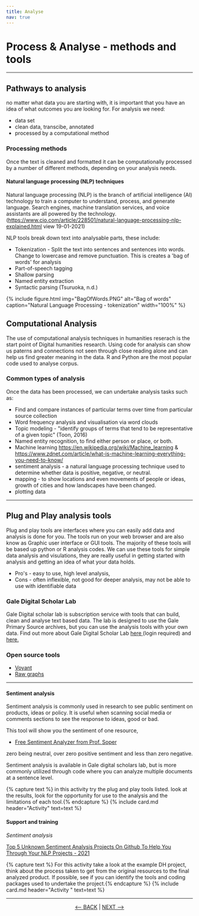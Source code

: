 ```yaml
---
title: Analyse
nav: true
---
```


# Process & Analyse - methods and tools

-----

## Pathways to analysis

no matter what data you are starting with, it is important that you have an idea of what outcomes you are looking for. For analysis we need:
- data set
- clean data, transcibe, annotated 
- processed by a computational method

### Processing methods

Once the text is cleaned and formatted it can be computationally processed by a number of different methods, depending on your analysis needs.

#### Natural language processing (NLP) techniques

Natural language processing (NLP) is the branch of artificial intelligence (AI) technology to train a computer to understand, process, and generate language. Search engines, machine translation services, and voice assistants are all powered by the technology. (https://www.cio.com/article/228501/natural-language-processing-nlp-explained.html view 19-01-2021)

NLP tools break down text into analysable parts, these include:

-	Tokenization - Split the text into sentences and sentences into words.  Change to lowercase and remove punctuation.  This is creates a 'bag of words' for analysis
-	Part-of-speech tagging
-	Shallow parsing
-	Named entity extraction
-	Syntactic parsing (Tsuruoka, n.d.) 

{% include figure.html img="BagOfWords.PNG" alt="Bag of words" caption="Natural Language Processing - tokenization" width="100%" %}

## Computational Analysis

The use of computational analysis techniques in humanities reserach is the start point of Digital humanities research. Using code for analysis can show us paterns and connections not seen through close reading alone and can help us find greater meaning in the data. R and Python are the most popular code used  to analyse corpus.

### Common types of analysis
Once the data has been processed, we can undertake analysis tasks such as:
- Find and compare instances of particular terms over time from particular source collection
- Word frequency analysis and visualisation via word clouds
- Topic modeling - "identify groups of terms that tend to be representative of a given topic" (Toon, 2016)
- Named entity recognition, to find either person or place, or both.  
- Machine learning https://en.wikipedia.org/wiki/Machine_learning & https://www.zdnet.com/article/what-is-machine-learning-everything-you-need-to-know/
- sentiment analysis - a natural language processing technique used to determine whether data is positive, negative, or neutral.
- mapping - to show locations and even movements of people or ideas, growth of cities and how landscapes have been changed.
- plotting data 

----
## Plug and Play analysis tools

Plug and play tools are interfaces where you can easily add data and analysis is done for you. The tools run on your web browser and are also know as Graphic user interface or GUI tools. The majority of these tools will be based up python or R analysis codes. We can use these tools for simple data analysis and visulations, they are really useful in getting started with analysis and getting an idea of what your data holds. 

- Pro's - easy to use, high level analysis, 
- Cons - often inflexible, not good for deeper analysis, may not be able to use with identifiable data

### Gale Digital Scholar Lab 
Gale Digital scholar lab is subscription service with tools that can build, clean and analyse text based data. The lab is designed to use the Gale Primary Source archives, but you can use the analysis tools with your own data.
Find out more about Gale Digital Scholar Lab <a href ='https://go-gale-com.libraryproxy.griffith.edu.au/ps/start.do?p=DSLAB&u=griffith' target="_blank"> here </a> (login required)  and <a href ='https://sway.office.com/v4sYacFkErbH9HNo' target="_blank"> here. </a>

### Open source tools
- <a href ='https://voyant-tools.org/' target="_blank"> Voyant </a>
- <a href ='https://rawgraphs.io/' target="_blank"> Raw graphs </a>

----

#### Sentiment analysis
Sentiment analysis is commonly used in research to see public sentiment on products, ideas or policy. It is useful when scanning social media or comments sections to see the response to ideas, good or bad. 

This tool will show you the sentiment of one resource, 
 - <a href = 'https://www.danielsoper.com/sentimentanalysis/default.aspx' target="_blank"> Free Sentiment Analyzer from Prof. Soper </a>

zero being neutral, over zero positive sentiment and less than zero negative. 

Sentiment analysis is available in Gale digital scholars lab, but is more commonly utilized through code where you can analyze multiple documents at a sentence level.  


{% capture text %}
in this activity try the plug and play tools listed. look at the results, look for the opportunity for use to the analysis and the limitations of each tool.{% endcapture %} {% include card.md header="Activity" text=text %}


#### Support and training 

*Sentiment analysis*

[Top 5 Unknown Sentiment Analysis Projects On Github To Help You Through Your NLP Projects - 2021](https://medium.com/analytics-vidhya/top-5-unknown-sentiment-analysis-projects-on-github-to-help-you-through-your-nlp-projects-8d8f195e80fc) 

{% capture text %}
For this activity take a look at the example DH project,  think about the process taken to get from the original resources to the final analyzed product.
If possible, see if you can identify the tools and coding packages used to undertake the project.{% endcapture %} {% include card.md header="Activity " text=text %}

-----

<p align="center">
  <a href="https://griffithunilibrary.github.io/intro-text-mining-analysis/content/5-build.html"><-- BACK</a> |
  <a href="https://griffithunilibrary.github.io/intro-text-mining-analysis/content/7-vis.html">NEXT --></a>
</p>
